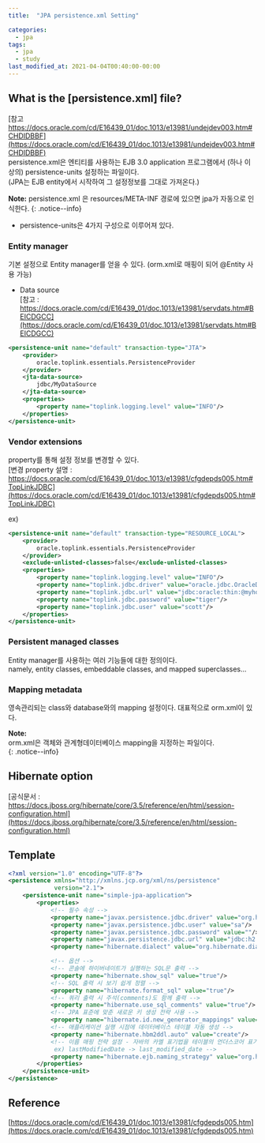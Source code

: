 ```yaml
---
title:  "JPA persistence.xml Setting"

categories: 
  - jpa
tags:
  - jpa
  - study
last_modified_at: 2021-04-04T00:40:00-00:00
---
```


## What is the [persistence.xml] file?
[참고 https://docs.oracle.com/cd/E16439_01/doc.1013/e13981/undejdev003.htm#CHDIDBBF](https://docs.oracle.com/cd/E16439_01/doc.1013/e13981/undejdev003.htm#CHDIDBBF)   
persistence.xml은 엔티티를 사용하는 EJB 3.0 application 프로그램에서 (하나 이상의) persistence-units 설정하는 파일이다.    
(JPA는 EJB entity에서 시작하여 그 설정정보를 그대로 가져온다.)    

**Note:** 
persistence.xml 은 resources/META-INF 경로에 있으면 jpa가 자동으로 인식한다.
{: .notice--info}   

* persistence-units은 4가지 구성으로 이루어져 있다.

### Entity manager
기본 설정으로 Entity manager를 얻을 수 있다. (orm.xml로 매핑이 되어 @Entity 사용 가능)
* Data source   
[참고 : https://docs.oracle.com/cd/E16439_01/doc.1013/e13981/servdats.htm#BEICDGCC](https://docs.oracle.com/cd/E16439_01/doc.1013/e13981/servdats.htm#BEICDGCC)   

``` xml
<persistence-unit name="default" transaction-type="JTA">
    <provider>
        oracle.toplink.essentials.PersistenceProvider
    </provider>
    <jta-data-source>
        jdbc/MyDataSource
    </jta-data-source>
    <properties>
        <property name="toplink.logging.level" value="INFO"/>
    </properties>
</persistence-unit>
```

### Vendor extensions   
property를 통해 설정 정보를 변경할 수 있다.   
[변경 property 설명 : https://docs.oracle.com/cd/E16439_01/doc.1013/e13981/cfgdepds005.htm#TopLinkJDBC](https://docs.oracle.com/cd/E16439_01/doc.1013/e13981/cfgdepds005.htm#TopLinkJDBC)   
  
ex)  
``` xml
<persistence-unit name="default" transaction-type="RESOURCE_LOCAL">
    <provider>
        oracle.toplink.essentials.PersistenceProvider
    </provider>
    <exclude-unlisted-classes>false</exclude-unlisted-classes>
    <properties>
        <property name="toplink.logging.level" value="INFO"/>
        <property name="toplink.jdbc.driver" value="oracle.jdbc.OracleDriver"/>
        <property name="toplink.jdbc.url" value="jdbc:oracle:thin:@myhost:l521:MYSID"/>
        <property name="toplink.jdbc.password" value="tiger"/>
        <property name="toplink.jdbc.user" value="scott"/>
    </properties>
</persistence-unit>
```
### Persistent managed classes   
Entity manager를 사용하는 여러 기능들에 대한 정의이다.   
namely, entity classes, embeddable classes, and mapped superclasses...     

### Mapping metadata   
영속관리되는 class와 database와의 mapping 설정이다. 대표적으로 orm.xml이 있다.   

**Note:**   
orm.xml은 객체와 관계형데이터베이스 mapping을 지정하는 파일이다.   
{: .notice--info}

## Hibernate option
[공식문서 : https://docs.jboss.org/hibernate/core/3.5/reference/en/html/session-configuration.html](https://docs.jboss.org/hibernate/core/3.5/reference/en/html/session-configuration.html)   


## Template
```xml
<?xml version="1.0" encoding="UTF-8"?>
<persistence xmlns="http://xmlns.jcp.org/xml/ns/persistence"
             version="2.1">
    <persistence-unit name="simple-jpa-application">
        <properties>
            <!-- 필수 속성 -->
            <property name="javax.persistence.jdbc.driver" value="org.h2.Driver"/>
            <property name="javax.persistence.jdbc.user" value="sa"/>
            <property name="javax.persistence.jdbc.password" value=""/>
            <property name="javax.persistence.jdbc.url" value="jdbc:h2:tcp://localhost/~/jpastudy"/>
            <property name="hibernate.dialect" value="org.hibernate.dialect.H2Dialect"/>

            <!-- 옵션 -->
            <!-- 콘솔에 하이버네이트가 실행하는 SQL문 출력 -->
            <property name="hibernate.show_sql" value="true"/>
            <!-- SQL 출력 시 보기 쉽게 정렬 -->
            <property name="hibernate.format_sql" value="true"/>
            <!-- 쿼리 출력 시 주석(comments)도 함께 출력 -->
            <property name="hibernate.use_sql_comments" value="true"/>
            <!-- JPA 표준에 맞춘 새로운 키 생성 전략 사용 -->
            <property name="hibernate.id.new_generator_mappings" value="true"/>
            <!-- 애플리케이션 실행 시점에 데이터베이스 테이블 자동 생성 -->
            <property name="hibernate.hbm2ddl.auto" value="create"/>
            <!-- 이름 매핑 전략 설정 - 자바의 카멜 표기법을 테이블의 언더스코어 표기법으로 매핑
             ex) lastModifiedDate -> last_modified_date -->
            <property name="hibernate.ejb.naming_strategy" value="org.hibernate.cfg.ImprovedNamingStrategy"/>
        </properties>
    </persistence-unit>
</persistence>
```
    


## Reference

[https://docs.oracle.com/cd/E16439_01/doc.1013/e13981/cfgdepds005.htm](https://docs.oracle.com/cd/E16439_01/doc.1013/e13981/cfgdepds005.htm)     


